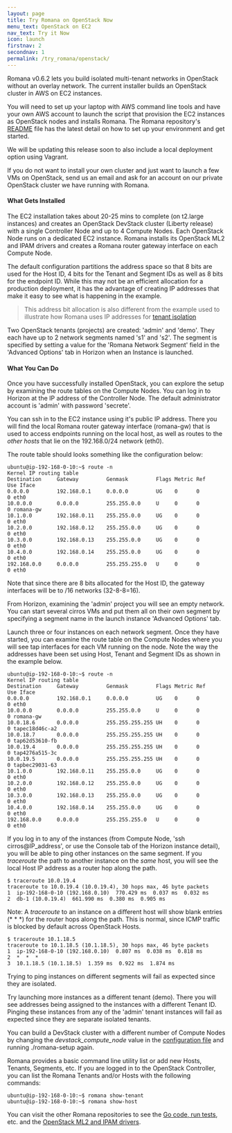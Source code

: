 ```yaml
---
layout: page
title: Try Romana on OpenStack Now
menu_text: OpenStack on EC2
nav_text: Try it Now
icon: launch
firstnav: 2
secondnav: 1
permalink: /try_romana/openstack/
---
```


Romana v0.6.2 lets you build isolated multi-tenant networks in OpenStack without an overlay network. The current installer builds an OpenStack cluster in AWS on EC2 instances.

You will need to set up your laptop with AWS command line tools and have your own AWS account to launch the script that provision the EC2 instances as OpenStack nodes and installs Romana. The Romana repository's [README]( https://github.com/romana/romana/) file has the latest detail on how to set up your environment and get started. 

We will be updating this release soon to also include a local deployment option using Vagrant.

If you do not want to install your own cluster and just want to launch a few VMs on OpenStack, send us an email and ask for an account on our private OpenStack cluster we have running with Romana. 

#### What Gets Installed

The EC2 installation takes about 20-25 mins to complete (on t2.large instances) and creates an OpenStack DevStack cluster (Liberty release) with a single Controller Node and up to 4 Compute Nodes. Each OpenStack Node runs on a dedicated EC2 instance. Romana installs its OpenStack ML2 and IPAM drivers and creates a Romana router gateway interface on each Compute Node. 

The default configuration partitions the address space so that 8 bits are used for the Host ID, 4 bits for the Tenant and Segment IDs as well as 8 bits for the endpoint ID. While this may not be an efficient allocation for a production deployment, it has the advantage of creating IP addresses that make it easy to see what is happening in the example. 

>  This address bit allocation is also different from the example used to illustrate how Romana uses IP addresses for [tenant isolation](/how/romana_details/#romana-tenant-isolation)

Two OpenStack tenants (projects) are created: 'admin' and 'demo'. They each have up to 2 network segments named 's1' and 's2'. The segment is specified by setting a value for the 'Romana Network Segment' field in the 'Advanced Options' tab in Horizon when an Instance is launched. 


#### What You Can Do

Once you have successfully installed OpenStack, you can explore the setup by examining the route tables on the Compute Nodes. You can log in to Horizon at the IP address of the Controller Node. The default administrator account is 'admin' with password 'secrete'. 

You can ssh in to the EC2 instance using it's public IP address. There you will find the local Romana router gateway interface (romana-gw) that is used to access endpoints running on the local host, as well as routes to the *other hosts* that lie on the 192.168.0/24 network (eth0). 

The route table should looks something like the configuration below:

	ubuntu@ip-192-168-0-10:~$ route -n
	Kernel IP routing table
	Destination     Gateway         Genmask         Flags Metric Ref    Use Iface
	0.0.0.0         192.168.0.1     0.0.0.0         UG    0      0        0 eth0
	10.0.0.0        0.0.0.0         255.255.0.0     U     0      0        0 romana-gw
	10.1.0.0        192.168.0.11    255.255.0.0     UG    0      0        0 eth0
	10.2.0.0        192.168.0.12    255.255.0.0     UG    0      0        0 eth0
	10.3.0.0        192.168.0.13    255.255.0.0     UG    0      0        0 eth0
	10.4.0.0        192.168.0.14    255.255.0.0     UG    0      0        0 eth0
	192.168.0.0     0.0.0.0         255.255.255.0   U     0      0        0 eth0
	
Note that since there are 8 bits allocated for the Host ID, the gateway interfaces will be to /16 networks (32-8-8=16). 

From Horizon, examining the 'admin' project you will see an empty network. You can start several cirros VMs and put them all on their own segment by specifying a segment name in the launch instance 'Advanced Options' tab.

Launch three or four instances on each network segment. Once they have started, you can examine the route table on the Compute Nodes where you will see tap interfaces for each VM running on the node. Note the way the addresses have been set using Host, Tenant and Segment IDs as shown in the example below.

	ubuntu@ip-192-168-0-10:~$ route -n
	Kernel IP routing table
	Destination     Gateway         Genmask         Flags Metric Ref    Use Iface
	0.0.0.0         192.168.0.1     0.0.0.0         UG    0      0        0 eth0
	10.0.0.0        0.0.0.0         255.255.0.0     U     0      0        0 romana-gw
	10.0.18.6       0.0.0.0         255.255.255.255 UH    0      0        0 tapec18d46c-a2
	10.0.18.7       0.0.0.0         255.255.255.255 UH    0      0        0 tap62d53610-fb
	10.0.19.4       0.0.0.0         255.255.255.255 UH    0      0        0 tap4276a515-3c
	10.0.19.5       0.0.0.0         255.255.255.255 UH    0      0        0 tapbec29031-63
	10.1.0.0        192.168.0.11    255.255.0.0     UG    0      0        0 eth0
	10.2.0.0        192.168.0.12    255.255.0.0     UG    0      0        0 eth0
	10.3.0.0        192.168.0.13    255.255.0.0     UG    0      0        0 eth0
	10.4.0.0        192.168.0.14    255.255.0.0     UG    0      0        0 eth0
	192.168.0.0     0.0.0.0         255.255.255.0   U     0      0        0 eth0
	
If you log in to any of the instances (from Compute Node, 'ssh cirros@IP_address', or use the Console tab of the Horizon instance detail), you will be able to ping other instances on the same segment. If you *traceroute* the path to another instance on the *same* host, you will see the local Host IP address as a router hop along the path. 

	$ traceroute 10.0.19.4
	traceroute to 10.0.19.4 (10.0.19.4), 30 hops max, 46 byte packets
 	1  ip-192-168-0-10 (192.168.0.10)  770.429 ms  0.037 ms  0.032 ms
 	2  db-1 (10.0.19.4)  661.990 ms  0.380 ms  0.905 ms

Note: A *traceroute* to an instance on a different host will show blank entries (* * *) for the router hops along the path. This is normal, since ICMP traffic is blocked by default across OpenStack Hosts.

	$ traceroute 10.1.18.5
	traceroute to 10.1.18.5 (10.1.18.5), 30 hops max, 46 byte packets
 	1  ip-192-168-0-10 (192.168.0.10)  0.807 ms  0.038 ms  0.818 ms
 	2  *  *  *
 	3  10.1.18.5 (10.1.18.5)  1.359 ms  0.922 ms  1.874 ms

Trying to ping instances on different segments will fail as expected since they are isolated.

Try launching more instances as a different tenant (demo). There you will see addresses being assigned to the instances with a different Tenant ID. Pinging these instances from any of the 'admin' tenant instances will fail as expected since they are separate isolated tenants.

You can build a DevStack cluster with a different number of Compute Nodes by changing the *devstack_compute_node* value in the [configuration file](https://github.com/romana/romana/blob/master/romana-install/group_vars/all) and running ./romana-setup again.

Romana provides a basic command line utility list or add new Hosts, Tenants, Segments, etc.  If you are logged in to the OpenStack Controller, you can list the Romana Tenants and/or Hosts with the following commands:

	ubuntu@ip-192-168-0-10:~$ romana show-tenant
	ubuntu@ip-192-168-0-10:~$ romana show-host

You can visit the other Romana repositories to see the [Go code, run tests](https://github.com/romana/core), etc. and the [OpenStack ML2 and IPAM drivers](https://github.com/romana/networking-romana).
